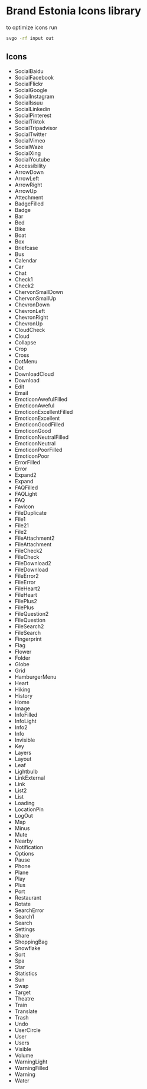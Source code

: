 # Brand Estonia Icons library

to optimize icons run
```bash
svgo -rf input out
```

## Icons
- SocialBaidu
- SocialFacebook
- SocialFlickr
- SocialGoogle
- SocialInstagram
- SocialIssuu
- SocialLinkedin
- SocialPinterest
- SocialTiktok
- SocialTripadvisor
- SocialTwitter
- SocialVimeo
- SocialWaze
- SocialXing
- SocialYoutube
- Accessibility
- ArrowDown
- ArrowLeft
- ArrowRight
- ArrowUp
- Attechment
- BadgeFilled
- Badge
- Bar
- Bed
- Bike
- Boat
- Box
- Briefcase
- Bus
- Calendar
- Car
- Chat
- Check1
- Check2
- ChervonSmallDown
- ChervonSmallUp
- ChevronDown
- ChevronLeft
- ChevronRight
- ChevronUp
- CloudCheck
- Cloud
- Collapse
- Crop
- Cross
- DotMenu
- Dot
- DownloadCloud
- Download
- Edit
- Email
- EmoticonAwefulFilled
- EmoticonAweful
- EmoticonExcellentFilled
- EmoticonExcellent
- EmoticonGoodFilled
- EmoticonGood
- EmoticonNeutralFilled
- EmoticonNeutral
- EmoticonPoorFilled
- EmoticonPoor
- ErrorFilled
- Error
- Expand2
- Expand
- FAQFilled
- FAQLight
- FAQ
- Favicon
- FileDuplicate
- File1
- File21
- File2
- FileAttachment2
- FileAttachment
- FileCheck2
- FileCheck
- FileDownload2
- FileDownload
- FileError2
- FileError
- FileHeart2
- FileHeart
- FilePlus2
- FilePlus
- FileQuestion2
- FileQuestion
- FileSearch2
- FileSearch
- Fingerprint
- Flag
- Flower
- Folder
- Globe
- Grid
- HamburgerMenu
- Heart
- Hiking
- History
- Home
- Image
- InfoFilled
- InfoLight
- Info2
- Info
- Invisible
- Key
- Layers
- Layout
- Leaf
- Lightbulb
- LinkExternal
- Link
- List2
- List
- Loading
- LocationPin
- LogOut
- Map
- Minus
- Mute
- Nearby
- Notification
- Options
- Pause
- Phone
- Plane
- Play
- Plus
- Port
- Restaurant
- Rotate
- SearchError
- Search1
- Search
- Settings
- Share
- ShoppingBag
- Snowflake
- Sort
- Spa
- Star
- Statistics
- Sun
- Swap
- Target
- Theatre
- Train
- Translate
- Trash
- Undo
- UserCircle
- User
- Users
- Visible
- Volume
- WarningLight
- WarningFilled
- Warning
- Water
